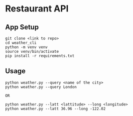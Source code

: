 # Restaurant API 

## App Setup 
```
git clone <link to repo>
cd weather_cli
python -m venv venv
source venv/bin/activate
pip install -r requirements.txt
```

## Usage
```
python weather.py --query <name of the city>
python weather.py --query London

OR 

python weather.py --latt <lattitude> --long <longitude>
python weather.py --latt 36.96 --long -122.02
```
